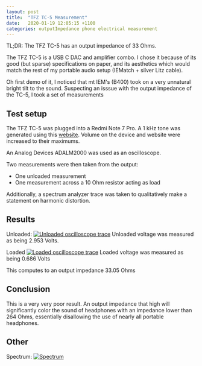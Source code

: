 ```yaml
---
layout: post
title:  "TFZ TC-5 Measurement"
date:   2020-01-19 12:05:15 +1100
categories: outputImpedance phone electrical measurement
---
```

TL;DR: The TFZ TC-5 has an output impedance of 33 Ohms.

The TFZ TC-5 is a USB C DAC and amplifier combo. I chose it because of its good (but sparse) specifications on paper, and its aesthetics which would match the rest of my portable audio setup (IEMatch + silver Litz cable).

Oh first demo of it, I noticed that mt IEM's (B400) took on a very unnatural bright tilt to the sound. Suspecting an isssue with the output impedance of the TC-5, I took a set of measurements

## Test setup

The TFZ TC-5 was plugged into a Redmi Note 7 Pro. A 1 kHz tone was generated using this [website](https://www.szynalski.com/tone-generator/). Volume on the device and website were increased to their maximums.

An Analog Devices ADALM2000 was used as an oscilloscope.


Two measurements were then taken from the output:

* One unloaded measurement
* One measurement across a 10 Ohm resistor acting as load

Additionally, a spectrum analyzer trace was taken to qualitatively make a statement on harmonic distortion.

## Results

Unloaded:
[![Unloaded oscilloscope trace]({{site.baseurl}}/images/2020-01-19-TFZ_TC5/unloaded.png)]({{site.baseurl}}/images/2020-01-19-TFZ_TC5/unloaded.png)
Unloaded voltage was measured as being 2.953 Volts.

Loaded
[![Loaded oscilloscope trace]({{site.baseurl}}/images/2020-01-19-TFZ_TC5/loaded_10Ohm.png)]({{site.baseurl}}/images/2020-01-19-TFZ_TC5/loaded_10Ohm.png)
Loaded voltage was measured as being 0.686 Volts


This computes to an output impedance 33.05 Ohms

## Conclusion

This is a very very poor result. An output impedance that high will significantly color the sound of headphones with an impedance lower than 264 Ohms, essentially disallowing the use of nearly all portable headphones.

## Other
Spectrum:
[![Spectrum]({{site.baseurl}}/images/2020-01-19-TFZ_TC5/spectrum.png)]({{site.baseurl}}/images/2020-01-19-TFZ_TC5/spectrum.png)